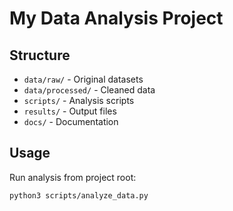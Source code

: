 # My Data Analysis Project

## Structure
- `data/raw/` - Original datasets
- `data/processed/` - Cleaned data
- `scripts/` - Analysis scripts
- `results/` - Output files
- `docs/` - Documentation

## Usage
Run analysis from project root:
```bash
python3 scripts/analyze_data.py
```
